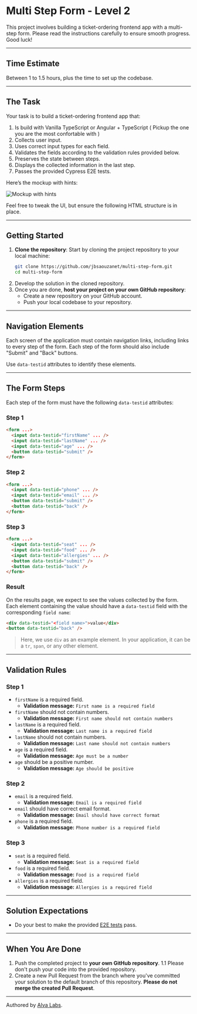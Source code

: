 
# Multi Step Form - Level 2

This project involves building a ticket-ordering frontend app with a multi-step form. Please read the instructions carefully to ensure smooth progress. Good luck!

---

## Time Estimate

Between 1 to 1.5 hours, plus the time to set up the codebase.

---

## The Task

Your task is to build a ticket-ordering frontend app that:
1. Is build with Vanilla TypeScript or Angular + TypeScript ( Pickup the one you are the most confortable with )
2. Collects user input.
3. Uses correct input types for each field.
4. Validates the fields according to the validation rules provided below.
5. Preserves the state between steps.
6. Displays the collected information in the last step.
7. Passes the provided Cypress E2E tests.

Here’s the mockup with hints:

![Mockup with hints](https://user-images.githubusercontent.com/1162212/138476002-0be62ddc-3ff5-4450-a7e1-52c47500660f.png)

Feel free to tweak the UI, but ensure the following HTML structure is in place.

---

## Getting Started

1. **Clone the repository**: Start by cloning the project repository to your local machine:
   ```bash
   git clone https://github.com/jbsaouzanet/multi-step-form.git
   cd multi-step-form
   ```
2. Develop the solution in the cloned repository.
3. Once you are done, **host your project on your own GitHub repository**:
   - Create a new repository on your GitHub account.
   - Push your local codebase to your repository.

---

## Navigation Elements

Each screen of the application must contain navigation links, including links to every step of the form. Each step of the form should also include "Submit" and "Back" buttons.

Use `data-testid` attributes to identify these elements.

---

## The Form Steps

Each step of the form must have the following `data-testid` attributes:

### Step 1

```html
<form ...>
  <input data-testid="firstName" ... />
  <input data-testid="lastName" ... />
  <input data-testid="age" ... />
  <button data-testid="submit" />
</form>
```

### Step 2

```html
<form ...>
  <input data-testid="phone" ... />
  <input data-testid="email" ... />
  <button data-testid="submit" />
  <button data-testid="back" />
</form>
```

### Step 3

```html
<form ...>
  <input data-testid="seat" ... />
  <input data-testid="food" ... />
  <input data-testid="allergies" ... />
  <button data-testid="submit" />
  <button data-testid="back" />
</form>
```

### Result

On the results page, we expect to see the values collected by the form. Each element containing the value should have a `data-testid` field with the corresponding `field name`:

```html
<div data-testid="<field name>">value</div>
<button data-testid="back" />
```

> Here, we use `div` as an example element. In your application, it can be a `tr`, `span`, or any other element.

---

## Validation Rules

### Step 1

- `firstName` is a required field.
  - **Validation message:** `First name is a required field`
- `firstName` should not contain numbers.
  - **Validation message:** `First name should not contain numbers`
- `lastName` is a required field.
  - **Validation message:** `Last name is a required field`
- `lastName` should not contain numbers.
  - **Validation message:** `Last name should not contain numbers`
- `age` is a required field.
  - **Validation message:** `Age must be a number`
- `age` should be a positive number.
  - **Validation message:** `Age should be positive`

### Step 2

- `email` is a required field.
  - **Validation message:** `Email is a required field`
- `email` should have correct email format.
  - **Validation message:** `Email should have correct format`
- `phone` is a required field.
  - **Validation message:** `Phone number is a required field`

### Step 3

- `seat` is a required field.
  - **Validation message:** `Seat is a required field`
- `food` is a required field.
  - **Validation message:** `Food is a required field`
- `allergies` is a required field.
  - **Validation message:** `Allergies is a required field`

---

## Solution Expectations

- Do your best to make the provided [E2E tests](cypress/e2e/test.cy.js) pass.

---

## When You Are Done

1. Push the completed project to **your own GitHub repository**.
1.1 Please don't push your code into the provided repository.
2. Create a new Pull Request from the branch where you've committed your solution to the default branch of this repository. **Please do not merge the created Pull Request**.

---

Authored by [Alva Labs](https://www.alvalabs.io/).
